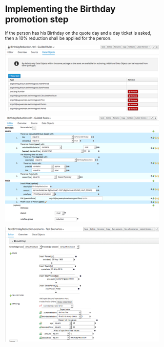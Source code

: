 # Implementing the Birthday promotion step


If the person has his Birthday on the quote day and a day ticket is asked, then a 10% reduction shall be applied for the person.

![](BRMS/step3-8-implementation/action00.png)



![](BRMS/step3-8-implementation/action01.png)


![](BRMS/step3-8-implementation/action02.png)

